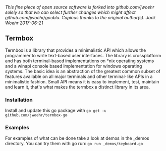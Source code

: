*This fine piece of open source software is forked into github.com/jwoehr*
*solely so that we can select further changes which might affect*
*github.com/jwoehr/goublu. Copious thanks to the original author(s).*
*Jack Woehr 2017-06-21*

## Termbox
Termbox is a library that provides a minimalistic API which allows the programmer to write text-based user interfaces. The library is crossplatform and has both terminal-based implementations on *nix operating systems and a winapi console based implementation for windows operating systems. The basic idea is an abstraction of the greatest common subset of features available on all major terminals and other terminal-like APIs in a minimalistic fashion. Small API means it is easy to implement, test, maintain and learn it, that's what makes the termbox a distinct library in its area.

### Installation
Install and update this go package with `go get -u github.com/jwoehr/termbox-go`

### Examples
For examples of what can be done take a look at demos in the _demos directory. You can try them with go run: `go run _demos/keyboard.go`
